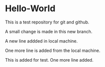 # Hello-World
This is a test repository for git and github.

A small change is made in this new branch.

A new line addded in local machine.

One more line is added from the local machine.

This is added for test.
One more line added.

